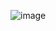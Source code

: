 ![image](https://github.com/MoskalevDA/docker/assets/125073441/95defaec-9feb-446c-bf52-3d78ec57a3d2)

